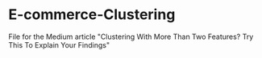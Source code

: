 # E-commerce-Clustering
File for the Medium article "Clustering With More Than Two Features? Try This To Explain Your Findings"
